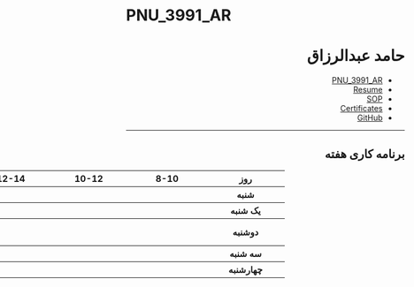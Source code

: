 # PNU_3991_AR
<div dir="rtl">
   
<a name="TOC"></a>

# حامد عبدالرزاق
- [PNU_3991_AR](https://github.com/hamed-abd/PNU_3991_AR)
- [Resume](https://hamed-abd.github.io/Resume/) 
- [SOP](https://hamed-abd.github.io/SOP/)
- [Certificates](https://hamed-abd.github.io/Certificates/)
- [GitHub](https://github.com/hamed-abd)
--------------------------

## برنامه کاری هفته
<div align="right">

<table style="width:1073px" dir="ltr">
  <tr>
    <th width="125" >16-18</th>
    <th width="125" >14-16</th>
    <th width="125" >12-14</th>
    <th width="125">10-12</th>
    <th width="126">8-10</th>
    <th width="126">روز</th>
  </tr>
  <tr>
    <th width="125" ></th>
    <th width="125" ></th>
    <th width="125" ></th>
    <th width="125" ></th>
    <th width="126" ></th>
    <th width="126">شنبه</th>
  </tr>
   <tr>
    <th width="125" ></th>
    <th width="125" ></th>
    <th width="125" ></th>
    <th width="125" ></th>
    <th width="126" ></th>
    <th width="126">يک شنبه</th>
  </tr>
   <tr>
     <th width="125" ></th>
     <th width="125" > <a href="https://github.com/AliRazavi-edu/PNU_3991/tree/master/_BSc/ResearchAndPresentationMethods#TOC">روش پژوهش و ارائه01-1322010</a></th>
     <th width="125" >
     <th width="125" ></th>
     <th width="126" ></th>
    <th width="126">دوشنبه</th>
  </tr>
   <tr>
    <th width="125" ></th>
    <th width="125" ></th>
    <th width="125" ></th>
    <th width="125" ></th>
    <th width="126" ></th>
    <th width="126">سه شنبه</th>
  </tr>
   <tr>
    <th width="125" ></th>
    <th width="125" ></th>
    <th width="125" ></th>
    <th width="125" ></th>
    <th width="126" ></th>
    <th width="126">چهارشنبه</th>
  </tr>
   </table>

</div>
</div>
